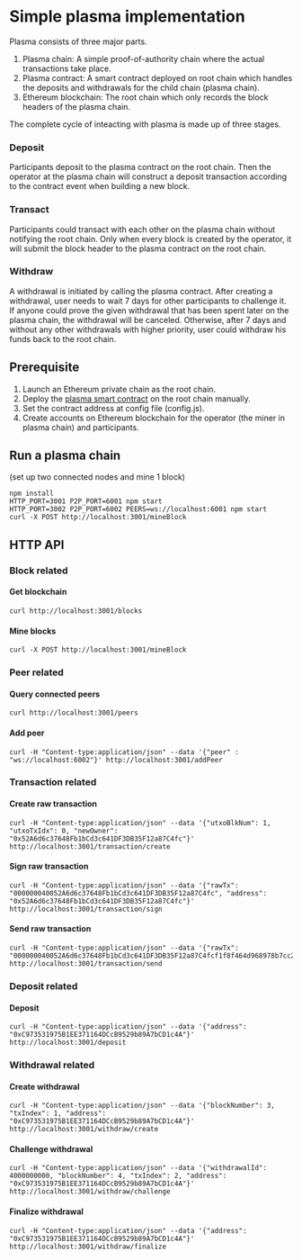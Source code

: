 # Simple plasma implementation

Plasma consists of three major parts.
1. Plasma chain: A simple proof-of-authority chain where the actual transactions take place.
2. Plasma contract: A smart contract deployed on root chain which handles the deposits and withdrawals for the child chain (plasma chain).
3. Ethereum blockchain: The root chain which only records the block headers of the plasma chain.

The complete cycle of inteacting with plasma is made up of three stages.

### Deposit

Participants deposit to the plasma contract on the root chain. Then the operator at the plasma chain will construct a deposit transaction according to the contract event when building a new block.

### Transact

Participants could transact with each other on the plasma chain without notifying the root chain. Only when every block is created by the operator, it will submit the block header to the plasma contract on the root chain.

### Withdraw

A withdrawal is initiated by calling the plasma contract. After creating a withdrawal, user needs to wait 7 days for other participants to challenge it. If anyone could prove the given withdrawal that has been spent later on the plasma chain, the withdrawal will be canceled. Otherwise, after 7 days and without any other withdrawals with higher priority, user could withdraw his funds back to the root chain.

## Prerequisite

1. Launch an Ethereum private chain as the root chain.
2. Deploy the [plasma smart contract](https://github.com/ethereum-plasma/PlasmaContract) on the root chain manually.
3. Set the contract address at config file (config.js).
4. Create accounts on Ethereum blockchain for the operator (the miner in plasma chain) and participants.

## Run a plasma chain
(set up two connected nodes and mine 1 block)
```
npm install
HTTP_PORT=3001 P2P_PORT=6001 npm start
HTTP_PORT=3002 P2P_PORT=6002 PEERS=ws://localhost:6001 npm start
curl -X POST http://localhost:3001/mineBlock
```

## HTTP API
### Block related
#### Get blockchain
```
curl http://localhost:3001/blocks
```
#### Mine blocks
```
curl -X POST http://localhost:3001/mineBlock
```

### Peer related
#### Query connected peers
```
curl http://localhost:3001/peers
```
#### Add peer
```
curl -H "Content-type:application/json" --data '{"peer" : "ws://localhost:6002"}' http://localhost:3001/addPeer
```

### Transaction related
#### Create raw transaction
```
curl -H "Content-type:application/json" --data '{"utxoBlkNum": 1, "utxoTxIdx": 0, "newOwner": "0x52A6d6c37648Fb1bCd3c641DF3DB35F12a87C4fc"}' http://localhost:3001/transaction/create
```
#### Sign raw transaction
```
curl -H "Content-type:application/json" --data '{"rawTx": "000000040052A6d6c37648Fb1bCd3c641DF3DB35F12a87C4fc", "address": "0x52A6d6c37648Fb1bCd3c641DF3DB35F12a87C4fc"}' http://localhost:3001/transaction/sign
```
#### Send raw transaction
```
curl -H "Content-type:application/json" --data '{"rawTx": "000000040052A6d6c37648Fb1bCd3c641DF3DB35F12a87C4fcf1f8f464d968978b7cc2b760204a9b584da8720f7fb09c072f15c5565a1986ff003f7aa1224757f0ba43f7914f6cd757b99cf2ae32431769d88336ed9fad25921c"}' http://localhost:3001/transaction/send
```

### Deposit related
#### Deposit
```
curl -H "Content-type:application/json" --data '{"address": "0xC973531975B1EE371164DCcB9529b89A7bCD1c4A"}' http://localhost:3001/deposit
```

### Withdrawal related
#### Create withdrawal
```
curl -H "Content-type:application/json" --data '{"blockNumber": 3, "txIndex": 1, "address": "0xC973531975B1EE371164DCcB9529b89A7bCD1c4A"}' http://localhost:3001/withdraw/create
```
#### Challenge withdrawal
```
curl -H "Content-type:application/json" --data '{"withdrawalId": 4000000000, "blockNumber": 4, "txIndex": 2, "address": "0xC973531975B1EE371164DCcB9529b89A7bCD1c4A"}' http://localhost:3001/withdraw/challenge
```
#### Finalize withdrawal
```
curl -H "Content-type:application/json" --data '{"address": "0xC973531975B1EE371164DCcB9529b89A7bCD1c4A"}' http://localhost:3001/withdraw/finalize
```
